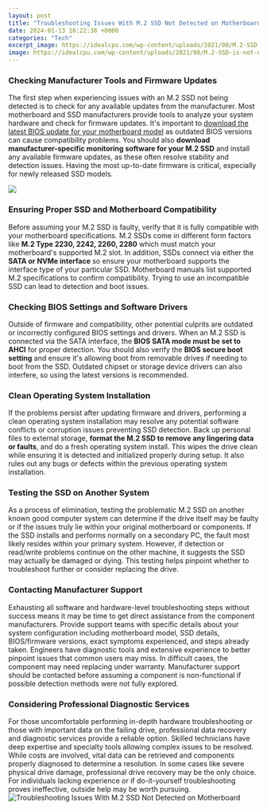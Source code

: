 ```yaml
---
layout: post
title: "Troubleshooting Issues With M.2 SSD Not Detected on Motherboard"
date: 2024-01-13 16:22:38 +0000
categories: "Tech"
excerpt_image: https://idealcpu.com/wp-content/uploads/2021/08/M.2-SSD-is-not-detected-BIOS-error-1000x600.jpg
image: https://idealcpu.com/wp-content/uploads/2021/08/M.2-SSD-is-not-detected-BIOS-error-1000x600.jpg
---
```


### Checking Manufacturer Tools and Firmware Updates
The first step when experiencing issues with an M.2 SSD not being detected is to check for any available updates from the manufacturer. Most motherboard and SSD manufacturers provide tools to analyze your system hardware and check for firmware updates. It's important to [download the latest BIOS update for your motherboard model](https://store.fi.io.vn/work-hard-so-my-st-bernard-live-a-better-dog-lover-2) as outdated BIOS versions can cause compatibility problems. You should also **download manufacturer-specific monitoring software for your M.2 SSD** and install any available firmware updates, as these often resolve stability and detection issues. Having the most up-to-date firmware is critical, especially for newly released SSD models.

![](https://www.ubackup.com/screenshot/en/others/m2-ssd-not-detected-windows-10/reinstall-m2-ssd.png)
### Ensuring Proper SSD and Motherboard Compatibility
Before assuming your M.2 SSD is faulty, verify that it is fully compatible with your motherboard specifications. M.2 SSDs come in different form factors like **M.2 Type 2230, 2242, 2260, 2280** which must match your motherboard's supported M.2 slot. In addition, SSDs connect via either the **SATA or NVMe interface** so ensure your motherboard supports the interface type of your particular SSD. Motherboard manuals list supported M.2 specifications to confirm compatibility. Trying to use an incompatible SSD can lead to detection and boot issues.
### Checking BIOS Settings and Software Drivers
Outside of firmware and compatibility, other potential culprits are outdated or incorrectly configured BIOS settings and drivers. When an M.2 SSD is connected via the SATA interface, the **BIOS SATA mode must be set to AHCI** for proper detection. You should also verify the **BIOS secure boot setting** and ensure it's allowing boot from removable drives if needing to boot from the SSD. Outdated chipset or storage device drivers can also interfere, so using the latest versions is recommended.
### Clean Operating System Installation 
If the problems persist after updating firmware and drivers, performing a clean operating system installation may resolve any potential software conflicts or corruption issues preventing SSD detection. Back up personal files to external storage, **format the M.2 SSD to remove any lingering data or faults**, and do a fresh operating system install. This wipes the drive clean while ensuring it is detected and initialized properly during setup. It also rules out any bugs or defects within the previous operating system installation.
### Testing the SSD on Another System
As a process of elimination, testing the problematic M.2 SSD on another known good computer system can determine if the drive itself may be faulty or if the issues truly lie within your original motherboard or components. If the SSD installs and performs normally on a secondary PC, the fault most likely resides within your primary system. However, if detection or read/write problems continue on the other machine, it suggests the SSD may actually be damaged or dying. This testing helps pinpoint whether to troubleshoot further or consider replacing the drive.
### Contacting Manufacturer Support 
Exhausting all software and hardware-level troubleshooting steps without success means it may be time to get direct assistance from the component manufacturers. Provide support teams with specific details about your system configuration including motherboard model, SSD details, BIOS/firmware versions, exact symptoms experienced, and steps already taken. Engineers have diagnostic tools and extensive experience to better pinpoint issues that common users may miss. In difficult cases, the component may need replacing under warranty. Manufacturer support should be contacted before assuming a component is non-functional if possible detection methods were not fully explored.
### Considering Professional Diagnostic Services
For those uncomfortable performing in-depth hardware troubleshooting or those with important data on the failing drive, professional data recovery and diagnostic services provide a reliable option. Skilled technicians have deep expertise and specialty tools allowing complex issues to be resolved. While costs are involved, vital data can be retrieved and components properly diagnosed to determine a resolution. In some cases like severe physical drive damage, professional drive recovery may be the only choice. For individuals lacking experience or if do-it-yourself troubleshooting proves ineffective, outside help may be worth pursuing.
![Troubleshooting Issues With M.2 SSD Not Detected on Motherboard](https://idealcpu.com/wp-content/uploads/2021/08/M.2-SSD-is-not-detected-BIOS-error-1000x600.jpg)